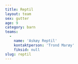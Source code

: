 ```yaml
---
title: Reptil
layout: team
sex: gutter
age: 9
category: barn
teams:
  -
    name: 'Askøy Reptil'
    kontaktperson: 'Trond Marøy'
    fiksid: null
slug: reptil
---
```

